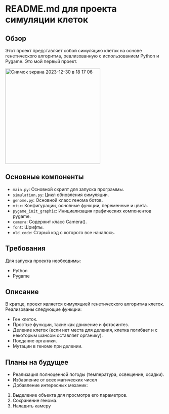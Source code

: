# README.md для проекта симуляции клеток

## Обзор
Этот проект представляет собой симуляцию клеток на основе генетического алгоритма, реализованную с использованием Python и Pygame. Это мой первый проект.

<img width="300" alt="Снимок экрана 2023-12-30 в 18 17 06" src="https://github.com/PilotOfAsuka/CellLabPython/assets/150352161/86b87f0f-9ac3-44b9-9a6e-1331b09babe3">


## Основные компоненты
- `main.py`: Основной скрипт для запуска программы.
- `simulation.py`: Цикл обновления симуляции.
- `genome.py`: Основной класс генома ботов.
- `misc`: Конфигурации, основные функции, переменные и цвета.
- `pygame_init_graphic`: Инициализация графических компонентов pygame.
- `camera`: Содержит класс Camera().
- `font`: Шрифты.
- `old_code`: Старый код с которого все началось.


## Требования
Для запуска проекта необходимы:
- Python
- Pygame

## Описание
В кратце, проект является симуляцией генетического алгоритма клеток. Реализованы следующие функции:
- Ген клеток.
- Простые функции, такие как движение и фотосинтез.
- Деление клеток (если нет места для деления, клетка погибает и с некоторым шансом оставляет органику).
- Поедание органики.
- Мутации в геноме при делении.

## Планы на будущее
- Реализация полноценной погоды (температура, освещение, осадки).
- Избавление от всех магических чисел
- Добавление интересных механик:
1. Выделение объекта для просмотра его параметров.
2. Сохранение генома.
3. Наладить камеру
